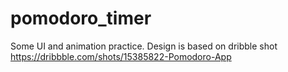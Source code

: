 # pomodoro_timer

Some UI and animation practice. Design is based on dribble shot https://dribbble.com/shots/15385822-Pomodoro-App
